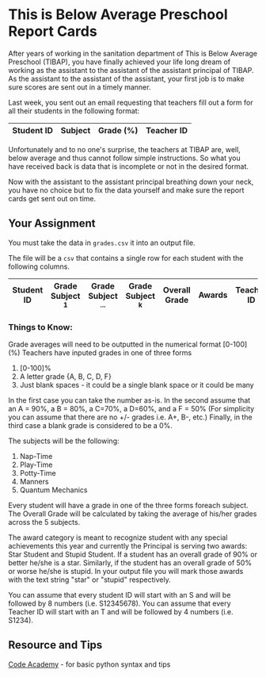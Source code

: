 # This is Below Average Preschool Report Cards

After years of working in the sanitation department of This is Below Average Preschool (TIBAP), you have finally achieved your life long dream of working as the assistant to the assistant of the assistant principal of TIBAP. As the assistant to the assistant of the assistant, your first job is to make sure scores are sent out in a timely manner.  

Last week, you sent out an email requesting that teachers fill out a form for all their students in the following format:

| Student ID  | Subject | Grade (%) | Teacher ID |
|---|---|---|---|


Unfortunately and to no one's surprise, the teachers at TIBAP are, well, below average and thus cannot follow simple instructions.  So what you have received back is data that is incomplete or not in the desired format. 

Now with the assistant to the assistant principal breathing down your neck, you have no choice but to fix the data yourself and make sure the report cards get sent out on time.  


## Your Assignment
You must take the data in `grades.csv` it into an output file.

The file will be a `csv` that contains a single row for each student with the following columns.

| Student ID | Grade Subject<sub> 1<sub> | Grade Subject<sub> ...<sub> | Grade Subject <sub>k<sub> | Overall Grade | Awards | Teacher ID |
|---|---|---|---|---|---|---|

### Things to Know:
Grade averages will need to be outputted in the numerical format [0-100] (%)
Teachers have inputed grades in one of three forms
1. [0-100]%
2.  A letter grade {A, B, C, D, F} 
3. Just blank spaces - it could be a single blank space or it could be many

In the first case you can take the number as-is. In the second assume that an A = 90%, a B = 80%, a C=70%, a D=60%, and a F = 50% (For simplicity you can assume that there are no +/- grades i.e. A+, B-, etc.) Finally, in the third case a blank grade is considered to be a 0%.

The subjects will be the following: 
1. Nap-Time
2. Play-Time
3. Potty-Time
4. Manners
5. Quantum Mechanics

Every student will have a grade in one of the three forms foreach subject. The Overall Grade will be calculated by taking the average of his/her grades across the 5 subjects. 

The award category is meant to recognize student with any special achievements this year and currently the Principal is serving two awards: Star Student and Stupid Student. If a student has an overall grade of 90% or better he/she is a star. Similarly, if the student has an overall grade of 50% or worse he/she is stupid. In your output file you will mark those awards with the text string "star" or "stupid" respectively.

You can assume that every student ID will start with an S and will be followed by 8 numbers (i.e. S12345678).
You can assume that every Teacher ID will start with an T and will be followed by 4 numbers (i.e. S1234).

## Resource and Tips
[Code Academy](https://www.codecademy.com/learn/learn-python) - for basic python syntax and tips


